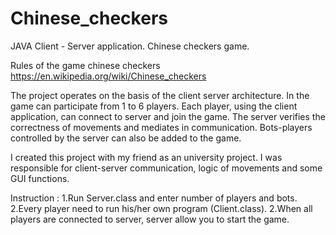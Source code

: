# Chinese_checkers
JAVA Client - Server application. Chinese checkers game.

Rules of the game chinese checkers https://en.wikipedia.org/wiki/Chinese_checkers

The project operates on the basis of the client server architecture. In the game can participate from 1 to 6 players. Each player, using the client application, can connect to server and join the game. The server verifies the correctness of movements and mediates in communication. Bots-players controlled by the server can also be added to the game.

I created this project with my friend as an university project. I was responsible for client-server communication, logic of movements and some GUI functions.

Instruction :
  1.Run Server.class and enter number of players and bots.
  2.Every player need to run his/her own program (Client.class).
  2.When all players are connected to server, server allow you to start the game.
